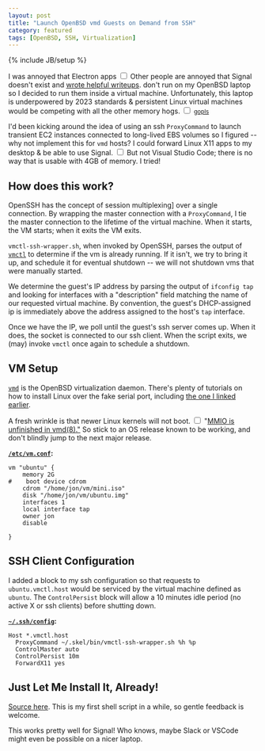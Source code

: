 ```yaml
---
layout: post
title: "Launch OpenBSD vmd Guests on Demand from SSH"
category: featured
tags: [OpenBSD, SSH, Virtualization]
---
```

{% include JB/setup %}

I was annoyed that <label
for="sn-electron" class="margin-toggle sidenote-number">Electron apps</label>
<input id="sn-electron" class="margin-toggle" type="checkbox">
<span class="sidenote">
Other people are annoyed that Signal doesn't exist and <a
 href="https://icyphox.sh/blog/signal-vmm/">wrote helpful writeups</a>.
</span>
don't run on my OpenBSD laptop so I decided to run them inside a virtual
machine. Unfortunately, this laptop is underpowered by 2023 standards
& persistent Linux virtual machines would be competing with all the other
memory <label
for="sn-hogs" class="margin-toggle sidenote-number">hogs</label>.
<input id="sn-hogs" class="margin-toggle" type="checkbox">
<span class="sidenote">
<small><a href="https://pkg.go.dev/golang.org/x/tools/gopls">gopls</a></small>
</span>

I'd been kicking around the idea of using an ssh `ProxyCommand` to launch
transient EC2 instances connected to long-lived EBS volumes so I figured --
why not implement this for `vmd` hosts? I could forward Linux X11 apps to my
desktop & be able to use Signal<label
for="sn-hogs2" class="margin-toggle sidenote-number"></label>.
<input id="sn-hogs2" class="margin-toggle" type="checkbox">
<span class="sidenote">
But not Visual Studio Code; there is no way that is usable with 4GB of memory.
I tried!
</span>

## How does this work? 

OpenSSH has the concept of session multiplexing] over a single connection.
By wrapping the master connection with a `ProxyCommand`, I tie the master
connection to the lifetime of the virtual machine. When it starts, the VM
starts; when it exits the VM exits.

`vmctl-ssh-wrapper.sh`, when invoked by OpenSSH, parses the output of
[`vmctl`](https://man.openbsd.org/vmctl) to determine if the vm is already
running. If it isn't, we try to bring it up, and schedule it for eventual
shutdown -- we will not shutdown vms that were manually started.

We determine the guest's IP address by parsing the output of `ifconfig tap`
and looking for interfaces with a "description" field matching the name of
our requested virtual machine. By convention, the guest's DHCP-assigned ip
is immediately above the address assigned to the host's `tap` interface.

Once we have the IP, we poll until the guest's ssh server comes up. When it
does, the socket is connected to our ssh client. When the script exits, we
(may) invoke `vmctl` once again to schedule a shutdown.

## VM Setup
[`vmd`](https://man.openbsd.org/vmd) is the OpenBSD virtualization daemon.
There's plenty of tutorials on how to install Linux over the fake serial port,
including <a href="https://icyphox.sh/blog/signal-vmm/">the one I linked
earlier</a>.

A fresh wrinkle is that newer Linux kernels <label
for="sn-noboot" class="margin-toggle sidenote-number">will not boot</label>.
<input id="sn-noboot" class="margin-toggle" type="checkbox">
<span class="sidenote">
 "<a href="https://marc.info/?l=openbsd-bugs&m=167932237609527&w=2">MMIO
 is unfinished in vmd(8)."</a>
 </span>
 So stick to an OS release known to be working, and don't blindly jump to the
 next major release.

**[`/etc/vm.conf`](https://man.openbsd.org/vm.conf):**
```
vm "ubuntu" {
    memory 2G 
#    boot device cdrom
    cdrom "/home/jon/vm/mini.iso"
    disk "/home/jon/vm/ubuntu.img"
    interfaces 1
    local interface tap
    owner jon
    disable

}
```

## SSH Client Configuration

I added a block to my ssh configuration so that requests to `ubuntu.vmctl.host`
would be serviced by the virtual machine defined as `ubuntu`. The
`ControlPersist` block will allow a 10 minutes idle period (no active X or ssh
clients) before shutting down.

**[`~/.ssh/config`](https://man.openbsd.org/ssh_config):**
```
Host *.vmctl.host
  ProxyCommand ~/.skel/bin/vmctl-ssh-wrapper.sh %h %p
  ControlMaster auto
  ControlPersist 10m
  ForwardX11 yes
```

## Just Let Me Install It, Already!

[Source here](github.com/wizardishungry/vmctl-ssh-wrapper). This is my first
shell script in a while, so gentle feedback is welcome.

This works pretty well for Signal! Who knows, maybe Slack or VSCode might even
be possible on a nicer laptop.
